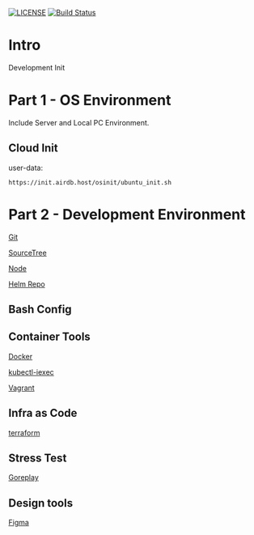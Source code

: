 [![LICENSE](https://img.shields.io/badge/license-airdb.host-blue.svg)](https://github.com/airdb)
[![Build Status](https://travis-ci.org/airdb/docker.svg?branch=master)](https://travis-ci.org/airdb/docker)

# Intro
Development Init


# Part 1 - OS Environment
Include Server and Local PC Environment.

## Cloud Init

user-data:
```
https://init.airdb.host/osinit/ubuntu_init.sh
```


# Part 2 - Development Environment

[Git](cmd/git.md)

[SourceTree](https://www.sourcetreeapp.com/)

[Node](cmd/node.md)

[Helm Repo](https://www.airdb.com/helm/)

## Bash Config

## Container Tools

[Docker](cmd/docker.md)

[kubectl-iexec](https://github.com/gabeduke/kubectl-iexec)

[Vagrant](cmd/vagrant.md)

## Infra as Code

[terraform](https://www.terraform.io/docs/providers)

## Stress Test

[Goreplay](https://github.com/buger/goreplay)

## Design tools
[Figma](https://www.figma.com)
